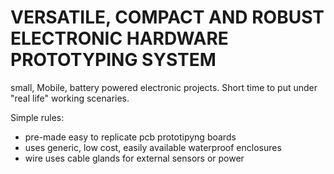 # VERSATILE, COMPACT AND ROBUST ELECTRONIC HARDWARE PROTOTYPING SYSTEM

small, Mobile, battery powered electronic projects. Short time to put under "real life" working scenaries.

Simple rules:

* pre-made easy to replicate pcb prototipyng boards
* uses generic, low cost, easily available waterproof enclosures
* wire uses cable glands for external sensors or power


